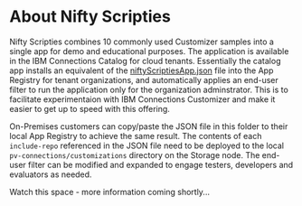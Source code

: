 # About Nifty Scripties

Nifty Scripties combines 10 commonly used Customizer samples into a single app for demo and educational purposes. The application is available in the IBM Connections Catalog for cloud tenants. Essentially the catalog app installs an equivalent of the [niftyScriptiesApp.json][1] file into the App Registry for tenant organizations, and automatically applies an end-user filter to run the application only for the organization adminstrator. This is to facilitate experimentaion with IBM Connections Customizer and make it easier to get up to speed with this offering.

On-Premises customers can copy/paste the JSON file in this folder to their local App Registry to achieve the same result. The contents of each `include-repo` referenced in the JSON file need to be deployed to the local `pv-connections/customizations` directory on the Storage node. The end-user filter can be modified and expanded to engage testers, developers and evaluators as needed.

Watch this space - more information coming shortly...

[1]: https://github.com/ibmcnxdev/global-samples/blob/master/nifty-scripties/niftyScriptiesApp.json

